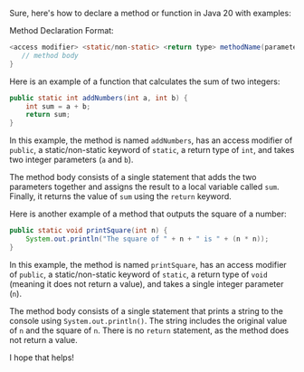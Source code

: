 Sure, here's how to declare a method or function in Java 20 with examples:

Method Declaration Format:
```java
<access modifier> <static/non-static> <return type> methodName(parameterList) {
   // method body
}
```

Here is an example of a function that calculates the sum of two integers:

```java
public static int addNumbers(int a, int b) {
    int sum = a + b;
    return sum;
}
```

In this example, the method is named `addNumbers`, has an access modifier of `public`, a static/non-static keyword of `static`, a return type of `int`, and takes two integer parameters (`a` and `b`).

The method body consists of a single statement that adds the two parameters together and assigns the result to a local variable called `sum`. Finally, it returns the value of `sum` using the `return` keyword.

Here is another example of a method that outputs the square of a number:

```java
public static void printSquare(int n) {
    System.out.println("The square of " + n + " is " + (n * n));
}
```

In this example, the method is named `printSquare`, has an access modifier of `public`, a static/non-static keyword of `static`, a return type of `void` (meaning it does not return a value), and takes a single integer parameter (`n`).

The method body consists of a single statement that prints a string to the console using `System.out.println()`. The string includes the original value of `n` and the square of `n`. There is no `return` statement, as the method does not return a value.

I hope that helps!